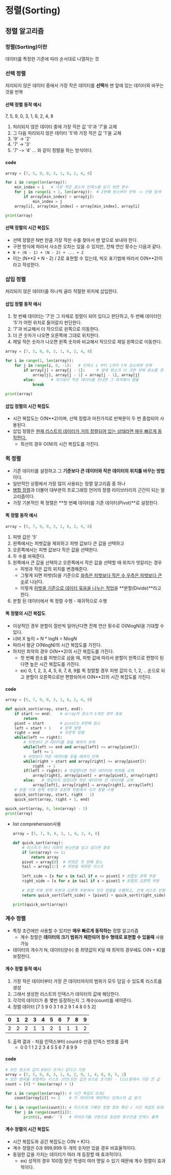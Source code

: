 # 정렬(Sorting)

## 정렬 알고리즘

### 정렬(Sorting)이란

데이터를 특정한 기준에 따라 순서대로 나열하는 것

### 선택 정렬

처리되지 않은 데이터 중에서 가장 작은 데이터를 **선택**해 맨 앞에 있는 데이터와 바꾸는 것을 반복

#### 선택 정렬 동작 예시

7, 5, 9, 0, 3, 1, 6, 2, 4, 8

1. 처리되지 않은 데이터 중에 가장 작은 값 '0'과 '7'을 교체
2. 그 다음 처리되지 않은 데이터 '5'와 가장 작은 값 '1'을 교체
3. '9' -> '2'
4. '7' -> '3'
5. '7' -> '4' ... 와 같이 정렬을 하는 방식이다.

#### code

```python
array = [7, 5, 9, 0, 3, 1, 6, 2, 4, 8]

for i in range(len(array)):
    min_index = i	# 가장 작은 원소의 인덱스를 담기 위한 변수
    for j in range(i + 1, len(array)):	# 2번째 원소부터 반복 -> 선형 탐색
        if array[min_index] > array[j]:
            min_index = j
    array[i], array[min_index] = array[min_index], array[i]

print(array)
```

#### 선택 정렬의 시간 복잡도

- 선택 정렬은 N번 만큼 가장 작은 수를 찾아서 맨 앞으로 보내야 한다.
- 구현 방식에 따라서 사소한 오차는 있을 수 있지만, 전체 연산 횟수는 다음과 같다.
- `N + (N - 1) + (N - 2) + ... + 2` 
- 이는 (N**2 + N - 2) / 2로 표현할 수 있는데, 빅오 표기법에 따라서 O(N\*\*2)이라고 작성한다.

### 삽입 정렬

처리되지 않은 데이터를 하나씩 골라 적절한 위치에 삽입한다.

#### 삽입 정렬 동작 예시

1. 첫 번째 데이터는 '7'은 그 자체로 정렬이 되어 있다고 판단하고, 두 번째 데이터인 '5'가 어떤 위치로 들어갈지 판단한다.
2. '7'과 비교해서 더 작으므로 왼쪽으로 이동한다.
3. 더 큰 숫자가 나오면 오른쪽에 그대로 위치한다.
4. 제일 작은 숫자가 나오면 왼쪽 숫자와 비교해서 작으므로 제일 왼쪽으로 이동한다.

```python
array = [7, 5, 9, 0, 3, 1, 6, 2, 4, 8]

for i in range(1, len(array)):
    for j in range(i, 0, -1):	# 인덱스 i 부터 1까지 1씩 감소하며 반복
        if array[j] < array[j - 1]:		# 앞에 원소가 더 크면 뒤에 원소를 한 칸씩 왼쪽으로 이동
            array[j], array[j - 1] = array[j - 1], array[j]
        else:		# 자기보다 작은 데이터를 만나면 그 위치에서 멈춤
            break
            
print(array)
```

#### 삽입 정렬의 시간 복잡도

- 시간 복잡도는 O(N**2)이며, 선택 정렬과 마찬가지로 반복문이 두 번 중첩되어 사용된다.
- 삽입 정렬은 <u>현재 리스트의 데이터가 거의 정렬되어 있는 상태라면 매우 빠르게 동작한다.</u>
  - 최선의 경우 O(N)의 시간 복잡도를 가진다.

### 퀵 정렬

- 기준 데이터를 설정하고 그 **기준보다 큰 데이터와 작은 데이터의 위치를 바꾸는 방법**이다.
- 일반적인 상황에서 가장 많이 사용되는 정렬 알고리즘 중 하나
- <u>병합 정렬</u>과 더불어 대부분의 프로그래밍 언어의 정렬 라이브러리의 근간이 되는 알고리즘이다.
- 가장 기본적인 퀵 정렬은 **첫 번째 데이터를 기준 데이터(Pivot)**로 설정한다.

#### 퀵 정렬 동작 예시

```python
array = [5, 7, 9, 0, 3, 1, 6, 2, 4, 8]
```

1. 피벗 값은 '5'
2. 왼쪽에서는 피벗값을 제외하고 피벗 값보다 큰 값을 선택하고
3. 오른쪽에서는 피벗 값보다 작은 값을 선택한다.
4. 두 수를 바꿔준다.
5. 왼쪽에서 큰 값을 선택하고 오른쪽에서 작은 값을 선택할 때 위치가 엇갈리는 경우
   - 피벗과 작은 값의 위치를 변경해준다.
   - 그렇게 되면 피벗(5)을 기준으로 <u>좌측은 피벗보다 작은 수 우측은 피벗보다 큰 수</u>로 나뉜다.
   - 이렇게 <u>피벗을 기준으로 데이터 묶음을 나누는 작업</u>을 **분할(Divide)**라고 한다.
6. 분할 된 데이터에서 퀵 정렬 수행 - 재귀적으로 수행

#### 퀵 정렬의 시간 복잡도

- 이상적인 경우 분할이 절반씩 일어난다면 전체 연산 횟수로 O(NlogN)을 기대할 수 있다.
- 너비 X 높이 = N * logN = NlogN
- 따라서 평균 O(NlogN)의 시간 복잡도를 가진다.
- 하지만 최악의 경우 O(N**2)의 시간 복잡도를 가진다.
  - 첫 번째 원소를 피벗으로 삼을 때, 피벗 값에 따라서 분할이 한쪽으로 편향이 된다면 높은 시간 복잡도를 가진다.
  - ex) 0, 1, 2, 3, 4, 5, 6, 7, 8, 9를 퀵 정렬할 경우 피벗 값이 0, 1, 2, .. 순으로 되고 분할이 오른쪽으로만 편향되어서 O(N**2)의 시간 복잡도를 가진다.

#### code

```python
array = [5, 7, 9, 0, 3, 1, 6, 2, 4, 8]

def quick_sort(array, start, end):
    if start >= end:	# array의 원소가 1개인 경우 종료
        return
    pivot = start		# pivot는 0번째 원소
    left = start + 1	# 왼쪽 방향
    right = end			# 오른쪽 방향
    while(left <= right):
        # 피벗보다 큰 데이터를 찾을 때까지 반복
        while(left <= end and array[left] <= array[pivot]):
            left += 1
        # 피벗보다 작은 데이터를 찾을 때까지 반복
        while(right > start and array[right] >= array[pivot]):
            right -= 1
        if(left > right): # 엇갈렸다면 작은 데이터와 피벗을 교체
            array[right], array[pivot] = array[pivot], array[right]
        else:	# 엇갈리지 않았다면 작은 데이터와 큰 데이터를 교체
            array[left], array[right] = array[right], array[left]
    # 분할 이후 왼쪽 부분과 오른쪽 부분에서 각각 정렬 수행
    quick_sort(array, start, right - 1)
    quick_sort(array, right + 1, end)
    
quick_sort(array, 0, len(array) - 1)
print(array)
```

- list comprehension사용

  ```python
  array = [5, 7, 9, 0, 3, 1, 6, 2, 4, 8]
  
  def quick_sort(array):
      # 리스트가 하나 이하의 원소만을 담고 있다면 종료
      if len(array) <= 1:
          return array
      pivot = array[0]	# 피벗은 첫 번째 원소
      tail = array[1:]	# 피벗을 제외한 리스트
      
      left_side = [x for x in tail if x <= pivot] # 분할된 왼쪽 부분
      right_side = [x for x in tail if x > pivot] # 분할된 오른쪽 부분
      
      # 분할 이후 왼쪽 부분과 오른쪽 부분에서 각각 정렬을 수행하고, 전체 리스트 반환
      return quick_sort(left_side) + [pivot] + quick_sort(right_side)
  
  print(quick_sort(array))
  ```

### 계수 정렬

- 특정 조건에만 사용할 수 있지만 **매우 빠르게 동작하는** 정렬 알고리즘
  - 계수 정렬은 **데이터의 크기 범위가 제한되어 정수 형태로 표현할 수 있을때** 사용 가능
- 데이터의 개수가 N, 데이터(양수) 중 최댓값이 K일 때 최악의 경우에도 O(N + K)를 보장한다.

#### 계수 정렬 동작 예시

1. 가장 작은 데이터부터 가장 큰 데이터까지의 범위가 모두 담길 수 있도록 리스트를 생성
2. 그래서 생성한 리스트의 인덱스가 데이터의 값에 해당한다.
3. 각각의 데이터가 총 몇번 등장하는지 그 계수(count)를 세어준다.
4. 정렬 데이터 [7 5 9 0 3 1 6 2 9 1 4 8 0 5 2]

|  0   |  1   |  2   |  3   |  4   |  5   |  6   |  7   |  8   |  9   |
| :--: | :--: | :--: | :--: | :--: | :--: | :--: | :--: | :--: | :--: |
|  2   |  2   |  2   |  1   |  1   |  2   |  1   |  1   |  1   |  2   |

5. 출력 결과 - 처음 인덱스부터 count수 만큼 인덱스 번호를 출력
   - 0 0 1 1 2 2 3 4 5 5 6 7 8 9 9

#### code

```python
# 모든 원소의 값이 0보다 크거나 같다고 가정
array = [7, 5, 9, 0, 3, 1, 6, 2, 9, 1, 4, 8, 0, 5, 2]
# 모든 범위를 포함하는 리스트 선언(모든 값은 0으로 초기화) - list중에서 가장 큰 값
count = [0] * (max(array) + 1)

for i in range(len(array)):	# 시간 복잡도 O(N)
    count[array[i]] += 1	# 각 데이터에 해당하는 인덱스의 값 증가 
    
for i in range(len(count)):	# 리스트에 기록된 정렬 정보 확인 / 시간 복잡도 O(N + K)
    for j in range(count[i]):
        print(i, end=' ') 	# 띄어쓰기를 구분으로 등장한 횟수만큼 인덱스 출력
```

#### 계수 정렬의 시간 복잡도

- 시간 복잡도와 공간 복잡도는 O(N + K)다.
- 계수 정렬은 0과 999,999 두 개의 숫자만 있을 경우 비효율적이다.
- 동일한 값을 가지는 데이터가 여러 개 등장할 때 효과적이다.
  - ex) 성적의 경우 100점 맞은 학생이 여러 명일 수 있기 때문에 계수 정렬이 효과적이다.
